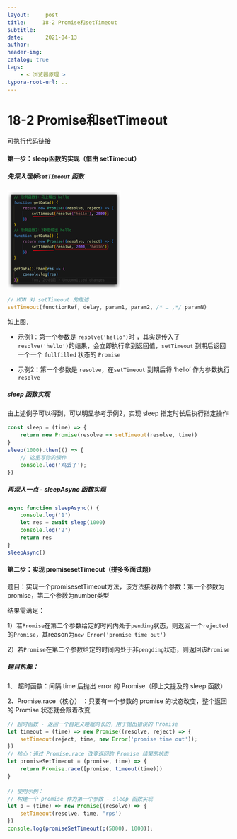 ```yaml
---
layout:     post
title:     18-2 Promise和setTimeout
subtitle:  
date:       2021-04-13
author:     
header-img: 
catalog: true
tags:
    - < 浏览器原理 >
typora-root-url: ..
---
```


# 18-2 Promise和setTimeout

[可执行代码链接](https://github.com/CodingWithAlice/init-my/blob/master/src/assets/%E6%89%8B%E6%92%95/promiseSettimeout.html)

#### 第一步：sleep函数的实现（借由 setTimeout）

##### 先深入理解`setTimeout` 函数

<img src="/../img/assets_2023/image-20240426165715508.png" alt="image-20240426165715508" style="zoom:25%;" />

```js
// MDN 对 setTimeout 的描述
setTimeout(functionRef, delay, param1, param2, /* … ,*/ paramN)
```

如上图，

- 示例1：第一个参数是 `resolve('hello')`时 ，其实是传入了 `resolve('hello')`的结果，会立即执行拿到返回值，`setTimeout` 到期后返回一个一个 `fullfilled` 状态的 `Promise`

- 示例2：第一个参数是 `resolve`，在`setTimeout` 到期后将 ‘hello’ 作为参数执行 `resolve`

##### sleep 函数实现

由上述例子可以得到，可以明显参考示例2，实现 sleep 指定时长后执行指定操作

```js
const sleep = (time) => {
    return new Promise(resolve => setTimeout(resolve, time))
}
sleep(1000).then(() => {
    // 这里写你的操作
    console.log('鸡丢了');
})
```

##### 再深入一点 - sleepAsync 函数实现

```js
async function sleepAsync() {
    console.log('1')
    let res = await sleep(1000)
    console.log('2')
    return res
}
sleepAsync()
```



#### 第二步：实现 promisesetTimeout（拼多多面试题）

题目：实现一个promisesetTimeout方法，该方法接收两个参数：第一个参数为promise，第二个参数为number类型

结果需满足：

1）若`Promise`在第二个参数给定的时间内处于`pending`状态，则返回一个`rejected`的`Promise`，其reason为`new Error('promise time out')`

2）若`Promise`在第二个参数给定的时间内处于非`pengding`状态，则返回该`Promise`

##### 题目拆解：

1、 超时函数：间隔 time 后抛出 error 的 Promise（即上文提及的 sleep 函数）

2、Promise.race（核心） ：只要有一个参数的 promise 的状态改变，整个返回的 Promise 状态就会跟着改变

```js
// 超时函数 - 返回一个自定义睡眠时长的，用于抛出错误的 Promise
let timeout = (time) => new Promise((resolve, reject) => {
    setTimeout(reject, time, new Error('promise time out'));
})
// 核心：通过 Promise.race 改变返回的 Promise 结果的状态
let promiseSetTimeout = (promise, time) => {
    return Promise.race([promise, timeout(time)])
}

// 使用示例：
// 构建一个 promise 作为第一个参数 - sleep 函数实现
let p = (time) => new Promise((resolve) => {
    setTimeout(resolve, time, 'rps')
})
console.log(promiseSetTimeout(p(5000), 1000));
```

